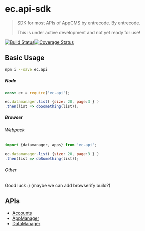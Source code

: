 # ec.api-sdk

> SDK for most APIs of AppCMS by entrecode. By entrecode.
> 
> This is under active development and not yet ready for use!

[![Build Status][travis-image]][travis-url][![Coverage Status][cover-image]][cover-url]

## Basic Usage

```sh
npm i --save ec.api
```

##### Node

```js
const ec = require('ec.api');

ec.datamanager.list( {size: 20, page:3 } )
.then(list => doSomething(list));
```

##### Browser

###### Webpack

```js
import {datamanager, apps} from 'ec.api';

ec.datamanager.list( {size: 20, page:3 } )
.then(list => doSomething(list));
```

###### Other

Good luck :) (maybe we can add browserify build?)

## APIs

* [Accounts](./doc/accounts)
* [AppManager](./doc/appmanager)
* [DataManager](./doc/datamanager)

[travis-image]: https://travis-ci.org/entrecode/ec.sdk.svg?branch=master
[travis-url]: https://travis-ci.org/entrecode/ec.sdk
[cover-image]: https://coveralls.io/repos/github/entrecode/ec.sdk/badge.svg?branch=master
[cover-url]: https://coveralls.io/github/entrecode/ec.sdk?branch=master
